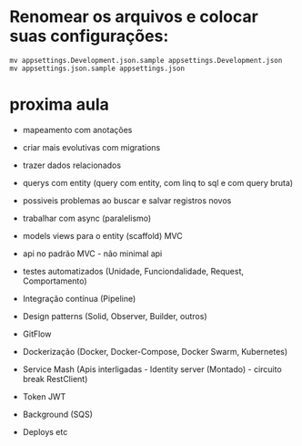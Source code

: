 # Renomear os arquivos e colocar suas configurações:
```shell
mv appsettings.Development.json.sample appsettings.Development.json
mv appsettings.json.sample appsettings.json
```

# proxima aula
- mapeamento com anotações
- criar mais evolutivas com migrations
- trazer dados relacionados
- querys com entity (query com entity, com linq to sql e com query bruta)
- possiveis problemas ao buscar e salvar registros novos
- trabalhar com async (paralelismo)
- models views para o entity (scaffold) MVC
- api no padrão MVC - não minimal api
- testes automatizados (Unidade, Funciondalidade, Request, Comportamento)

- Integração contínua (Pipeline)
- Design patterns (Solid, Observer, Builder, outros)
- GitFlow

- Dockerização (Docker, Docker-Compose, Docker Swarm, Kubernetes)
- Service Mash (Apis interligadas - Identity server (Montado) - circuito break RestClient)
- Token JWT
- Background (SQS)
- Deploys etc
